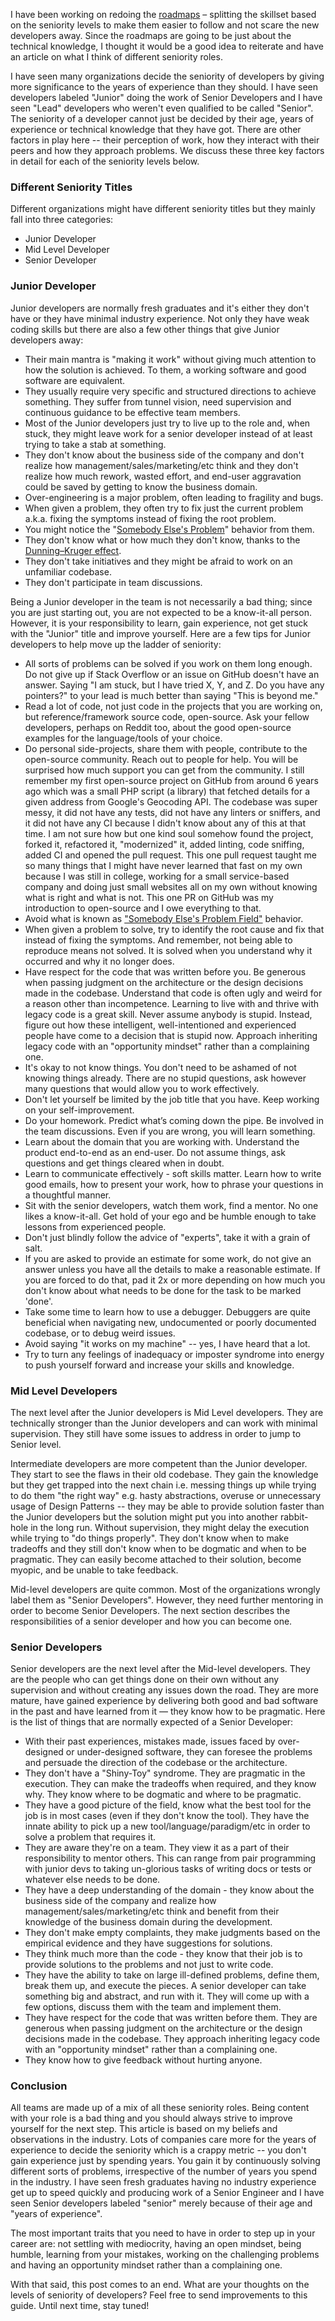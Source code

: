 I have been working on redoing the [roadmaps](https://roadmap.sh) – splitting the skillset based on the seniority levels to make them easier to follow and not scare the new developers away. Since the roadmaps are going to be just about the technical knowledge, I thought it would be a good idea to reiterate and have an article on what I think of different seniority roles.

I have seen many organizations decide the seniority of developers by giving more significance to the years of experience than they should. I have seen developers labeled "Junior" doing the work of Senior Developers and I have seen "Lead" developers who weren't even qualified to be called "Senior". The seniority of a developer cannot just be decided by their age, years of experience or technical knowledge that they have got. There are other factors in play here -- their perception of work, how they interact with their peers and how they approach problems. We discuss these three key factors in detail for each of the seniority levels below.

### Different Seniority Titles
Different organizations might have different seniority titles but they mainly fall into three categories:

* Junior Developer
* Mid Level Developer
* Senior Developer

### Junior Developer
Junior developers are normally fresh graduates and it's either they don't have or they have minimal industry experience. Not only they have weak coding skills but there are also a few other things that give Junior developers away:

* Their main mantra is "making it work" without giving much attention to how the solution is achieved. To them, a working software and good software are equivalent. 
* They usually require very specific and structured directions to achieve something. They suffer from tunnel vision, need supervision and continuous guidance to be effective team members.
* Most of the Junior developers just try to live up to the role and, when stuck, they might leave work for a senior developer instead of at least trying to take a stab at something.
* They don't know about the business side of the company and don't realize how management/sales/marketing/etc think and they don't realize how much rework, wasted effort, and end-user aggravation could be saved by getting to know the business domain.
* Over-engineering is a major problem, often leading to fragility and bugs.
* When given a problem, they often try to fix just the current problem a.k.a. fixing the symptoms instead of fixing the root problem.
* You might notice the "[Somebody Else's Problem](https://en.wikipedia.org/wiki/Somebody_else%27s_problem)" behavior from them.
* They don't know what or how much they don't know, thanks to the [Dunning–Kruger effect](https://en.wikipedia.org/wiki/Dunning%E2%80%93Kruger_effect).
* They don't take initiatives and they might be afraid to work on an unfamiliar codebase.
* They don't participate in team discussions.

Being a Junior developer in the team is not necessarily a bad thing; since you are just starting out, you are not expected to be a know-it-all person. However, it is your responsibility to learn, gain experience, not get stuck with the "Junior" title and improve yourself. Here are a few tips for Junior developers to help move up the ladder of seniority:

* All sorts of problems can be solved if you work on them long enough. Do not give up if Stack Overflow or an issue on GitHub doesn't have an answer. Saying "I am stuck, but I have tried X, Y, and Z. Do you have any pointers?" to your lead is much better than saying "This is beyond me."
* Read a lot of code, not just code in the projects that you are working on, but reference/framework source code, open-source. Ask your fellow developers, perhaps on Reddit too, about the good open-source examples for the language/tools of your choice. 
* Do personal side-projects, share them with people, contribute to the open-source community. Reach out to people for help. You will be surprised how much support you can get from the community. I still remember my first open-source project on GitHub from around 6 years ago which was a small PHP script (a library) that fetched details for a given address from Google's Geocoding API. The codebase was super messy, it did not have any tests, did not have any linters or sniffers, and it did not have any CI because I didn't know about any of this at that time. I am not sure how but one kind soul somehow found the project, forked it, refactored it, "modernized" it, added linting, code sniffing, added CI and opened the pull request. This one pull request taught me so many things that I might have never learned that fast on my own because I was still in college, working for a small service-based company and doing just small websites all on my own without knowing what is right and what is not. This one PR on GitHub was my introduction to open-source and I owe everything to that. 
* Avoid what is known as ["Somebody Else's Problem Field"](https://en.wikipedia.org/wiki/Somebody_else%27s_problem) behavior. 
* When given a problem to solve, try to identify the root cause and fix that instead of fixing the symptoms. And remember, not being able to reproduce means not solved. It is solved when you understand why it occurred and why it no longer does.
* Have respect for the code that was written before you. Be generous when passing judgment on the architecture or the design decisions made in the codebase. Understand that code is often ugly and weird for a reason other than incompetence. Learning to live with and thrive with legacy code is a great skill. Never assume anybody is stupid. Instead, figure out how these intelligent, well-intentioned and experienced people have come to a decision that is stupid now. Approach inheriting legacy code with an "opportunity mindset" rather than a complaining one.
* It's okay to not know things. You don't need to be ashamed of not knowing things already. There are no stupid questions, ask however many questions that would allow you to work effectively.
* Don't let yourself be limited by the job title that you have. Keep working on your self-improvement.
* Do your homework. Predict what’s coming down the pipe. Be involved in the team discussions. Even if you are wrong, you will learn something.
* Learn about the domain that you are working with. Understand the product end-to-end as an end-user. Do not assume things, ask questions and get things cleared when in doubt.
* Learn to communicate effectively - soft skills matter. Learn how to write good emails, how to present your work, how to phrase your questions in a thoughtful manner.
* Sit with the senior developers, watch them work, find a mentor. No one likes a know-it-all. Get hold of your ego and be humble enough to take lessons from experienced people.
* Don't just blindly follow the advice of "experts", take it with a grain of salt.
* If you are asked to provide an estimate for some work, do not give an answer unless you have all the details to make a reasonable estimate. If you are forced to do that, pad it 2x or more depending on how much you don't know about what needs to be done for the task to be marked 'done'.
* Take some time to learn how to use a debugger. Debuggers are quite beneficial when navigating new, undocumented or poorly documented codebase, or to debug weird issues. 
* Avoid saying "it works on my machine" -- yes, I have heard that a lot.
* Try to turn any feelings of inadequacy or imposter syndrome into energy to push yourself forward and increase your skills and knowledge.

### Mid Level Developers
The next level after the Junior developers is Mid Level developers. They are technically stronger than the Junior developers and can work with minimal supervision. They still have some issues to address in order to jump to Senior level.

Intermediate developers are more competent than the Junior developer. They start to see the flaws in their old codebase. They gain the knowledge but they get trapped into the next chain i.e. messing things up while trying to do them "the right way" e.g. hasty abstractions, overuse or unnecessary usage of Design Patterns -- they may be able to provide solution faster than the Junior developers but the solution might put you into another rabbit-hole in the long run. Without supervision, they might delay the execution while trying to "do things properly". They don't know when to make tradeoffs and they still don't know when to be dogmatic and when to be pragmatic. They can easily become attached to their solution, become myopic, and be unable to take feedback.

Mid-level developers are quite common. Most of the organizations wrongly label them as "Senior Developers". However, they need further mentoring in order to become Senior Developers. The next section describes the responsibilities of a senior developer and how you can become one.

### Senior Developers
Senior developers are the next level after the Mid-level developers. They are the people who can get things done on their own without any supervision and without creating any issues down the road. They are more mature, have gained experience by delivering both good and bad software in the past and have learned from it — they know how to be pragmatic. Here is the list of things that are normally expected of a Senior Developer:

* With their past experiences, mistakes made, issues faced by over-designed or under-designed software, they can foresee the problems and persuade the direction of the codebase or the architecture. 
* They don't have a "Shiny-Toy" syndrome. They are pragmatic in the execution. They can make the tradeoffs when required, and they know why. They know where to be dogmatic and where to be pragmatic.
* They have a good picture of the field, know what the best tool for the job is in most cases (even if they don't know the tool). They have the innate ability to pick up a new tool/language/paradigm/etc in order to solve a problem that requires it.
* They are aware they're on a team. They view it as a part of their responsibility to mentor others. This can range from pair programming with junior devs to taking un-glorious tasks of writing docs or tests or whatever else needs to be done.
* They have a deep understanding of the domain - they know about the business side of the company and realize how management/sales/marketing/etc think and benefit from their knowledge of the business domain during the development.
* They don't make empty complaints, they make judgments based on the empirical evidence and they have suggestions for solutions.
* They think much more than the code - they know that their job is to provide solutions to the problems and not just to write code.
* They have the ability to take on large ill-defined problems, define them, break them up, and execute the pieces. A senior developer can take something big and abstract, and run with it. They will come up with a few options, discuss them with the team and implement them.
* They have respect for the code that was written before them. They are generous when passing judgment on the architecture or the design decisions made in the codebase. They approach inheriting legacy code with an "opportunity mindset" rather than a complaining one.
* They know how to give feedback without hurting anyone.

### Conclusion
All teams are made up of a mix of all these seniority roles. Being content with your role is a bad thing and you should always strive to improve yourself for the next step. This article is based on my beliefs and observations in the industry. Lots of companies care more for the years of experience to decide the seniority which is a crappy metric -- you don't gain experience just by spending years. You gain it by continuously solving different sorts of problems, irrespective of the number of years you spend in the industry. I have seen fresh graduates having no industry experience get up to speed quickly and producing work of a Senior Engineer and I have seen Senior developers labeled "senior" merely because of their age and "years of experience". 

The most important traits that you need to have in order to step up in your career are: not settling with mediocrity, having an open mindset, being humble, learning from your mistakes, working on the challenging problems and having an opportunity mindset rather than a complaining one.

With that said, this post comes to an end. What are your thoughts on the levels of seniority of developers? Feel free to send improvements to this guide. Until next time, stay tuned!
